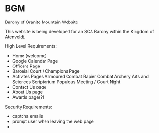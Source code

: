 # BGM
Barony of Granite Mountain Website

This website is being developed for an SCA Barony within the Kingdom of Atenveldt. 

High Level Requirements:
- Home (welcome)
- Google Calendar Page
- Officers Page
- Baronial Court / Champions Page
- Activites Pages
  Armoured Combat
  Rapier Combat
  Archery
  Arts and Sciences
  Scriptorium
  Populous Meeting / Court Night
- Contact Us page
- About Us page
- Awards page(?)

Security Requirements:
- captcha emails
- prompt user when leaving the web page
- 
